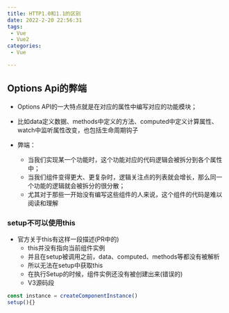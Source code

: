 ```yaml
---
title: HTTP1.0和1.1的区别
date: 2022-2-20 22:56:31
tags:
 - Vue
 - Vue2
categories:
 - Vue

---
```


## Options Api的弊端

* Options API的一大特点就是在对应的属性中编写对应的功能模块；
* 比如data定义数据、methods中定义的方法、computed中定义计算属性、watch中监听属性改变，也包括生命周期钩子

* 弊端：
  - 当我们实现某一个功能时，这个功能对应的代码逻辑会被拆分到各个属性中；
  - 当我们组件变得更大、更复杂时，逻辑关注点的列表就会增长，那么同一个功能的逻辑就会被拆分的很分散；
  - 尤其对于那些一开始没有编写这些组件的人来说，这个组件的代码是难以阅读和理解

### setup不可以使用this

* 官方关于this有这样一段描述(PR中的)
  - this并没有指向当前组件实例
  - 并且在setup被调用之前，data、computed、methods等都没有被解析
  - 所以无法在setup中获取this
  - 在执行Setup的时候，组件实例还没有被创建出来(错误的)
  - V3源码段
```js
const instance = createComponentInstance()
setup(){}
```


